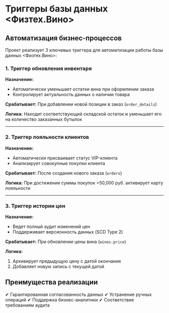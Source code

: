 # Триггеры базы данных <Физтех.Вино>

## Автоматизация бизнес-процессов

Проект реализует 3 ключевых триггера для автоматизации работы базы данных <Физтех.Вино>:

### 1. Триггер обновления инвентаря
**Назначение:**
- Автоматически уменьшает остатки вина при оформлении заказа
- Контролирует актуальность данных о наличии товара

**Срабатывает:**
При добавлении новой позиции в заказ (`order_details`)

**Логика:**
Находит соответствующий складской остаток и уменьшает его на количество заказанных бутылок

---

### 2. Триггер лояльности клиентов
**Назначение:**
- Автоматически присваивает статус VIP-клиента
- Анализирует совокупные покупки клиента

**Срабатывает:**
После создания нового заказа (`orders`)

**Логика:**
При достижении суммы покупок >50,000 руб. активирует карту лояльности

---

### 3. Триггер истории цен
**Назначение:**
- Ведет полный аудит изменений цен
- Поддерживает версионность данных (SCD Type 2)

**Срабатывает:**
При обновлении цены вина (`wines.price`)

**Логика:**
1. Архивирует предыдущую цену с датой окончания
2. Добавляет новую запись с текущей датой

## Преимущества реализации
✔ Гарантированная согласованность данных
✔ Устранение ручных операций
✔ Поддержка бизнес-аналитики
✔ Соответствие требованиям аудита
